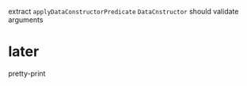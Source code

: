 extract `applyDataConstructorPredicate`
`DataCnstructor` should validate arguments

# later

pretty-print
